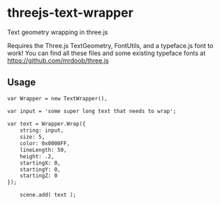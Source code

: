 # threejs-text-wrapper
Text geometry wrapping in three.js

Requires the Three.js TextGeometry, FontUtils, and a typeface.js font to work! You can find all these files and some existing typeface fonts at https://github.com/mrdoob/three.js

## Usage

```html
var Wrapper = new TextWrapper(),

var input = 'some super long text that needs to wrap';
		
var text = Wrapper.Wrap({ 
	string: input, 
	size: 5, 
	color: 0x0000FF, 
	lineLength: 50, 
	height: .2, 
	startingX: 0, 
	startingY: 0, 
	startingZ: 0 
});

	scene.add( text );
```
